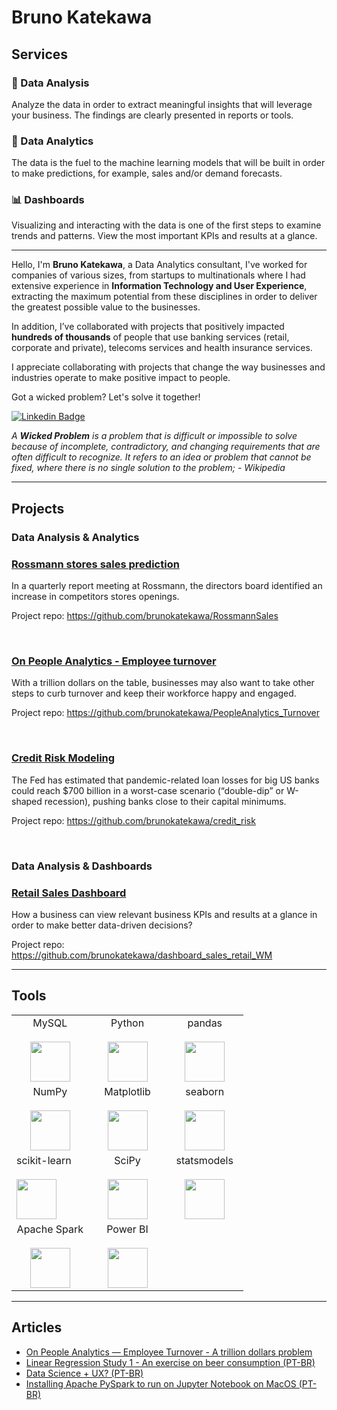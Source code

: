 # Bruno Katekawa

## Services

### :mag_right: Data Analysis

Analyze the data in order to extract meaningful insights that will leverage your business. The findings are clearly presented in reports or tools.

### :crystal_ball: Data Analytics

The data is the fuel to the machine learning models that will be built in order to make predictions, for example, sales and/or demand forecasts.

### :bar_chart: Dashboards

Visualizing and interacting with the data is one of the first steps to examine trends and patterns. View the most important KPIs and results at a glance.

---

Hello, I'm **Bruno Katekawa**, a Data Analytics consultant, I've worked for companies of various sizes, from startups to multinationals where I had extensive experience in **Information Technology and User Experience**, extracting the maximum potential from these disciplines in order to deliver the greatest possible value to the businesses.

In addition, I’ve collaborated with projects that positively impacted **hundreds of thousands** of people that use banking services (retail, corporate and private), telecoms services and health insurance services.

I appreciate collaborating with projects that change the way businesses and industries operate to make positive impact to people.

Got a wicked problem? Let's solve it together!

[![Linkedin Badge](https://img.shields.io/badge/-brunokatekawa-blue?style=flat-square&logo=Linkedin&logoColor=white&link=https://www.linkedin.com/in/brunokatekawa/)](https://www.linkedin.com/in/brunokatekawa/)

_A **Wicked Problem** is a problem that is difficult or impossible to solve because of incomplete, contradictory, and changing requirements that are often difficult to recognize. It refers to an idea or problem that cannot be fixed, where there is no single solution to the problem; - Wikipedia_

---

## Projects

### Data Analysis & Analytics

### [Rossmann stores sales prediction](https://github.com/brunokatekawa/RossmannSales)

In a quarterly report meeting at Rossmann, the directors board identified an increase in competitors stores openings.

Project repo: https://github.com/brunokatekawa/RossmannSales

<br>

### [On People Analytics - Employee turnover](https://github.com/brunokatekawa/PeopleAnalytics_Turnover)

With a trillion dollars on the table, businesses may also want to take other steps to curb turnover and keep their workforce happy and engaged.

Project repo: https://github.com/brunokatekawa/PeopleAnalytics_Turnover

<br>

### [Credit Risk Modeling](https://github.com/brunokatekawa/credit_risk)

The Fed has estimated that pandemic-related loan losses for big US banks could reach \$700 billion in a worst-case scenario (“double-dip” or W-shaped recession), pushing banks close to their capital minimums.

Project repo: https://github.com/brunokatekawa/credit_risk

<br>

### Data Analysis & Dashboards

### [Retail Sales Dashboard](https://github.com/brunokatekawa/dashboard_sales_retail_WM)

How a business can view relevant business KPIs and results at a glance in order to make better data-driven decisions?

Project repo: https://github.com/brunokatekawa/dashboard_sales_retail_WM

---

## Tools

<table>
  <tbody>
    <tr valign="top">
      <td width="33%" align="center">
        <span>MySQL</span><br><br>
        <img height="64px" src="https://cdn.svgporn.com/logos/mysql.svg">
      </td>
      <td width="33%" align="center">
        <span>Python</span><br><br>
        <img height="64px" src="https://cdn.svgporn.com/logos/python.svg">
      </td>
      <td width="33%" align="center">
        <span>pandas</span><br><br>
        <img height="64px" src="https://pandas.pydata.org/static/img/pandas.svg">
      </td>
    </tr>
    <tr valign="top">
      <td width="33%" align="center">
        <span>NumPy</span><br><br>
        <img height="64px" src="https://numpy.org/images/logos/numpy.svg">
      </td>
      <td width="33%" align="center">
        <span>Matplotlib</span><br><br>
        <img height="64px" src="https://matplotlib.org/_images/sphx_glr_logos2_001.png">
      </td>
      <td width="33%" align="center">
        <span>seaborn</span><br><br>
        <img height="64px" src="https://seaborn.pydata.org/_images/introduction_29_0.png">
      </td>
    <tr valign="top">
      <td width="33%" align="cßßenter">
        <span>scikit-learn</span><br><br>
        <img height="64px" src="https://scikit-learn.org/stable/_images/scikit-learn-logo-notext.png">
      </td>
      <td width="33%" align="center">
        <span>SciPy</span><br><br>
        <img height="64px" src="https://bids.berkeley.edu/sites/default/files/styles/450x254/public/projects/scipy_logo_450x254.png?itok=kcdZBxrP">
      </td>
      <td width="33%" align="center">
        <span>statsmodels</span><br><br>
        <img height="64px" src="https://www.statsmodels.org/stable/_images/statsmodels-logo-v2.svg">
      </td>
    </tr>
    <tr valign="top">
      <td width="33%" align="center">
        <span>Apache Spark</span><br><br>
        <img height="64px" src="https://spark.apache.org/images/spark-logo-trademark.png">
      </td>
      <td width="33%" align="center">
        <span>Power BI</span><br><br>
        <img height="64px" src="https://uploaddeimagens.com.br/images/002/851/738/full/powerbi_logo.png?1598489763">
      </td>
    </tr>
  </tbody>
</table>

---

## Articles

- [On People Analytics — Employee Turnover - A trillion dollars problem](https://medium.com/@brunokatekawa/on-people-analytics-employee-turnover-b493cec75f17)
- [Linear Regression Study 1 - An exercise on beer consumption (PT-BR)](https://medium.com/designed-by-data/estudo-de-regress%C3%A3o-linear-1-64c1a560c938)
- [Data Science + UX? (PT-BR)](https://medium.com/designed-by-data/design-ci%C3%AAncia-de-dados-5fe8e268bd40)
- [Installing Apache PySpark to run on Jupyter Notebook on MacOS (PT-BR)](https://medium.com/designed-by-data/instalando-apache-pyspark-para-funcionar-com-jupyter-notebook-no-macos-42f992c45842)
